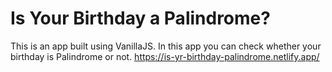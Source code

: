 # Is Your Birthday a Palindrome?
This is an app built using VanillaJS. In this app you can check whether your birthday is Palindrome or not.
https://is-yr-birthday-palindrome.netlify.app/

